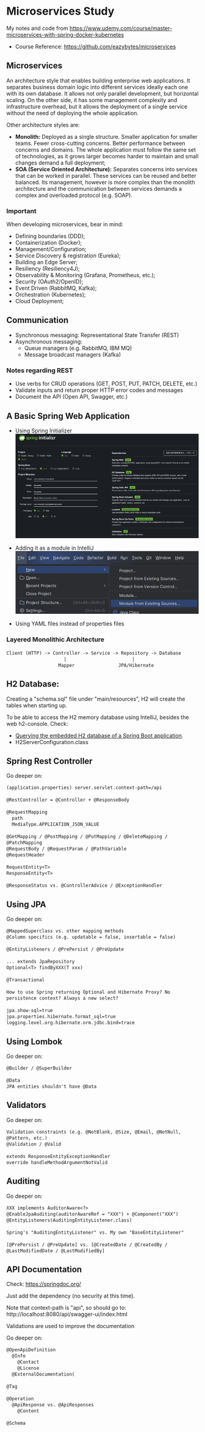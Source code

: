 # Microservices Study
My notes and code from https://www.udemy.com/course/master-microservices-with-spring-docker-kubernetes
- Course Reference: https://github.com/eazybytes/microservices

## Microservices
An architecture style that enables building enterprise web applications. It separates business domain logic into 
different services ideally each one with its own database. It allows not only parallel development, but horizontal 
scaling. On the other side, it has some management complexity and infrastructure overhead, but it allows the deployment
of a single service without the need of deploying the whole application.

Other architecture styles are:
- **Monolith:** Deployed as a single structure. Smaller application for smaller teams. Fewer cross-cutting concerns. 
Better performance between concerns and domains. The whole application must follow the same set of technologies, as it
grows larger becomes harder to maintain and small changes demand a full deployment;
- **SOA (Service Oriented Architecture):** Separates concerns into services that can be worked in parallel. These 
services can be reused and better balanced. Its management, however is more complex than the monolith architecture and
the communication between services demands a complex  and overloaded protocol (e.g. SOAP).

### Important
When developing microservices, bear in mind:
- Defining boundaries (DDD);
- Containerization (Docker);
- Management/Configuration;
- Service Discovery & registration (Eureka);
- Building an Edge Server;
- Resiliency (Resiliency4J);
- Observability & Monitoring (Grafana, Prometheus, etc.);
- Security (OAuth2/OpenID);
- Event Driven (RabbitMQ, Kafka);
- Orchestration (Kubernetes);
- Cloud Deployment;

## Communication 
- Synchronous messaging: Representational State Transfer (REST)
- Asynchronous messaging:
  - Queue managers (e.g. RabbitMQ, IBM MQ)
  - Message broadcast managers (Kafka)

### Notes regarding REST
- Use verbs for CRUD operations (GET, POST, PUT, PATCH, DELETE, etc.)
- Validate inputs and return proper HTTP error codes and messages
- Document the API (Open API, Swagger, etc.)

## A Basic Spring Web Application

- Using Spring Initializer
![A basic Spring Web Application using Spring Initializer](README.files/Basic-Spring-Web-Application.png "Spring Initializer")

- Adding it as a module in IntelliJ
![Import Module from an existing Spring Boot application](./README.files/Import-Spring-Boot-App-As-IntelliJ-Module.png "Import Module")

- Using YAML files instead of properties files

### Layered Monolithic Architecture
```
Client (HTTP) -> Controller -> Service -> Repository -> Database
                     |                        |
                   Mapper                JPA/Hibernate
```

## H2 Database:

Creating a "schema.sql" file under "main/resources", H2 will create the tables when starting up.

To be able to access the H2 memory database using IntelliJ, besides the web h2-console.
Check:
- [Querying the embedded H2 database of a Spring Boot application](http://web.archive.org/web/20160513065923/http://blog.techdev.de/querying-the-embedded-h2-database-of-a-spring-boot-application/).
- H2ServerConfiguration.class

## Spring Rest Controller
Go deeper on:
```
(application.properties) server.servlet.context-path=/api

@RestController = @Controller + @ResponseBody

@RequestMapping
  path
  MediaType.APPLICATION_JSON_VALUE

@GetMapping / @PostMapping / @PutMapping / @DeleteMapping / @PatchMapping
@RequestBody / @RequestParam / @PathVariable
@RequestHeader

RequestEntity<T>
ResponseEntity<T>

@ResponseStatus vs. @ControllerAdvice / @ExceptionHandler
```

## Using JPA

Go deeper on:
```
@MappedSuperclass vs. other mapping methods
@Column specifics (e.g. updatable = false, insertable = false)

@EntityListeners / @PrePersist / @PreUpdate

... extends JpaRepository
Optional<T> findByXXX(T xxx)

@Transactional

How to use Spring returning Optional and Hibernate Proxy? No persistence context? Always a new select?

jpa.show-sql=true
jpa.properties.hibernate.format_sql=true
logging.level.org.hibernate.orm.jdbc.bind=trace
```

## Using Lombok

Go deeper on:
```
@Builder / @SuperBuilder

@Data
JPA entities shouldn't have @Data
```

## Validators

Go deeper on:
```
Validation constraints (e.g. @NotBlank, @Size, @Email, @NotNull, @Pattern, etc.)
@Validation / @Valid

extends ResponseEntityExceptionHandler
override handleMethodArgumentNotValid
```

## Auditing

Go deeper on:
```
XXX implements AuditorAware<?>
@EnableJpaAuditing(auditorAwareRef = "XXX") + @Component("XXX")
@EntityListeners(AuditingEntityListener.class)

Spring's "AuditingEntityListener" vs. My own "BaseEntityListener"
 
[@PrePersist / @PreUpdate] vs. [@CreatedDate / @CreatedBy / @LastModifiedDate / @LastModifiedBy]
```

## API Documentation

Check: https://springdoc.org/

Just add the dependency (no security at this time).

Note that context-path is "api", so should go to: http://localhost:8080/api/swagger-ui/index.html

Validations are used to improve the documentation

Go deeper on: 
```
@OpenApiDefinition
  @Info
    @Contact
    @License
  @ExternalDocumentation(

@Tag

@Operation
  @ApiResponse vs. @ApiResponses
    @Content
  
@Schema
```